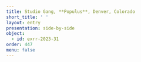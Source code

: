```yaml
---
title: Studio Gang, **Populus**, Denver, Colorado
short_title: ' '
layout: entry
presentation: side-by-side
object:
  - id: exrr-2023-31
order: 447
menu: false
---
```


